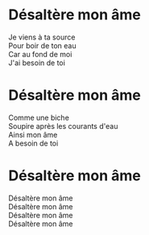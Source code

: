 # Désaltère mon âme

Je viens à ta source  
Pour boir de ton eau  
Car au fond de moi  
J'ai besoin de toi  

# Désaltère mon âme

Comme une biche  
Soupire après les courants d'eau  
Ainsi mon âme  
A besoin de toi  

# Désaltère mon âme

Désaltère mon âme  
Désaltère mon âme  
Désaltère mon âme  
Désaltère mon âme  
